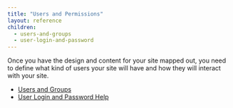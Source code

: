 ```yaml
---
title: "Users and Permissions"
layout: reference
children:
  - users-and-groups
  - user-login-and-password
---
```


Once you have the design and content for your site mapped out, you need to define what kind of users your site will have and how they will interact with your site.

* [Users and Groups](tutorials/core-concepts/08-users-and-permissions/users-and-groups.md)
* [User Login and Password Help](tutorials/core-concepts/08-users-and-permissions/user-login-and-password.md)